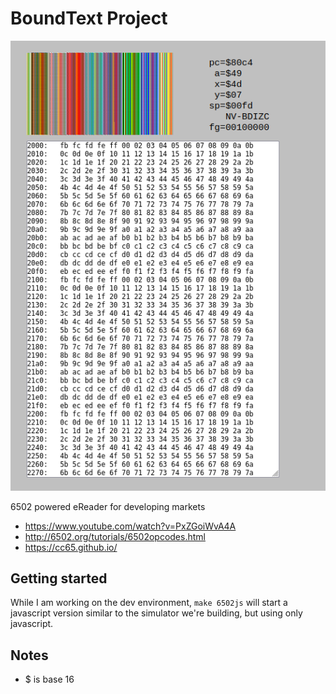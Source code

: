 # BoundText Project

![Screenshot](./docs/shot.png)

6502 powered eReader for developing markets

- https://www.youtube.com/watch?v=PxZGoiWvA4A
- http://6502.org/tutorials/6502opcodes.html
- https://cc65.github.io/

## Getting started

While I am working on the dev environment, `make 6502js` will start a javascript version similar to the simulator we're building, but using only javascript.

## Notes
- $ is base 16
